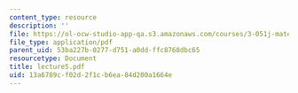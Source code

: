 ```yaml
---
content_type: resource
description: ''
file: https://ol-ocw-studio-app-qa.s3.amazonaws.com/courses/3-051j-materials-for-biomedical-applications-spring-2006/13a6789cf02d2f1cb6ea84d200a1664e_lecture5.pdf
file_type: application/pdf
parent_uid: 53ba227b-0277-d751-a0dd-ffc8768dbc65
resourcetype: Document
title: lecture5.pdf
uid: 13a6789c-f02d-2f1c-b6ea-84d200a1664e
---
```


